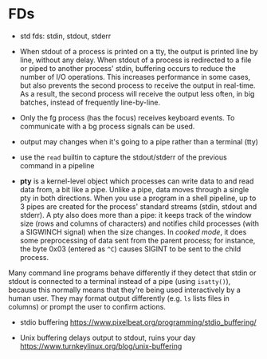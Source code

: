 # FDs

- std fds: stdin, stdout, stderr

- When stdout of a process is printed on a tty, the output is printed line by line, without any delay. When stdout of a process is redirected to a file or piped to another process' stdin, buffering occurs to reduce the number of I/O operations. This increases performance in some cases, but also prevents the second process to receive the output in real-time. As a result, the second process will receive the output less often, in big batches, instead of frequently line-by-line.

- Only the fg process (has the focus) receives keyboard events. To communicate with a bg process signals can be used.

- output may changes when it's going to a pipe rather than a terminal (tty)
- use the `read` builtin to capture the stdout/stderr of the previous command in a pipeline

- **pty** is a kernel-level object which processes can write data to and read data from, a bit like a pipe. Unlike a pipe, data moves through a single pty in both directions. When you use a program in a shell pipeline, up to 3 pipes are created for the process' standard streams (stdin, stdout and stderr). A pty also does more than a pipe: it keeps track of the window size (rows and columns of characters) and notifies child processes (with a SIGWINCH signal) when the size changes. In *cooked mode*, it does some preprocessing of data sent from the parent process; for instance, the byte 0x03 (entered as `^C`) causes SIGINT to be sent to the child process.

Many command line programs behave differently if they detect that stdin or stdout is connected to a terminal instead of a pipe (using `isatty()`), because this normally means that they're being used interactively by a human user. They may format output differently (e.g. `ls` lists files in columns) or prompt the user to confirm actions. 



* stdio buffering
https://www.pixelbeat.org/programming/stdio_buffering/

* Unix buffering delays output to stdout, ruins your day
https://www.turnkeylinux.org/blog/unix-buffering
